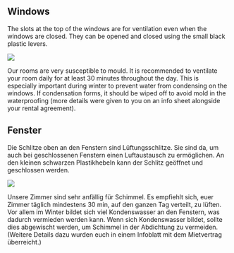 <!-- English -->
## Windows
The slots at the top of the windows are for ventilation even when the windows are closed. They can be opened and closed using the small black plastic levers.

![](../img/info/your-room/ventilation.webp)

Our rooms are very susceptible to mould. It is recommended to ventilate your room daily for at least 30 minutes throughout the day. This is especially important during winter to prevent water from condensing on the windows. If condensation forms, it should be wiped off to avoid mold in the waterproofing (more details were given to you on an info sheet alongside your rental agreement).

<!-- Deutsch -->
## Fenster
Die Schlitze oben an den Fenstern sind Lüftungsschlitze. Sie sind da, um auch bei geschlossenen Fenstern einen Luftaustausch zu ermöglichen. An den kleinen schwarzen Plastikhebeln kann der Schlitz geöffnet und geschlossen werden.

![](../img/info/your-room/ventilation.webp)

Unsere Zimmer sind sehr anfällig für Schimmel. Es empfiehlt sich, euer Zimmer täglich mindestens 30 min, auf den ganzen Tag verteilt, zu lüften. Vor allem im Winter bildet sich viel Kondenswasser an den Fenstern, was dadurch vermieden werden kann. Wenn sich Kondenswasser bildet, sollte dies abgewischt werden, um Schimmel in der Abdichtung zu vermeiden. (Weitere Details dazu wurden euch in einem Infoblatt mit dem Mietvertrag überreicht.)